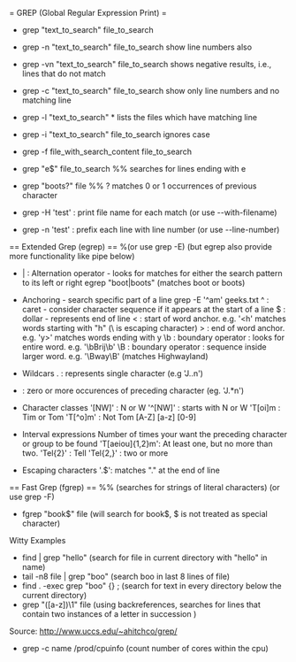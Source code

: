 = GREP (Global Regular Expression Print) =

* grep "text_to_search" file_to_search

* grep -n "text_to_search" file_to_search
show line numbers also

* grep -vn "text_to_search" file_to_search
shows negative results, i.e., lines that do not match

* grep -c "text_to_search" file_to_search
show only line numbers and no matching line

* grep -l "text_to_search" *
lists the files which have matching line

* grep -i "text_to_search" file_to_search
ignores case


* grep -f file_with_search_content file_to_search
* grep "e$" file_to_search
%% searches for lines ending with e
* grep "boots?" file
%% ? matches 0 or 1 occurrences of previous character
* grep -H 'test' : print file name for each match (or use --with-filename)
* grep -n 'test' : prefix each line with line number (or use --line-number)

== Extended Grep (egrep) ==
%(or use grep -E) (but egrep also provide more functionality like pipe below)

* | : Alternation operator - looks for matches for either the search pattern to its left or right
egrep "boot|boots" (matches boot or boots)


* Anchoring - search specific part of a line
grep -E '^am' geeks.txt
^ : caret - consider character sequence if it appears at the start of a line
$ : dollar - represents end of line
\< : start of word anchor.  e.g. '\<h' matches words starting with "h" (\ is escaping character)
\> : end of word anchor. e.g. 'y\>' matches words ending with y
\b : boundary operator : looks for entire word. e.g. '\bBrij\b'
\B : boundary operator : sequence inside larger word. e.g. '\Bway\B' (matches Highwayland)

* Wildcars
. : represents single character (e.g 'J..n')
* : zero or more occurences of preceding character (eg. 'J.*n')

* Character classes
'[NW]' : N or W
'^[NW]' : starts with N or W
'T[oi]m : Tim or Tom
'T[^o]m' : Not Tom
[A-Z]
[a-z]
[0-9]


* Interval expressions
Number of times your want the preceding character or group to be found
'T[aeiou]{1,2}m': At least one, but no more than two.
'Tel{2}' : Tell
'Tel{2,}' : two or more

* Escaping characters
'\.$': matches "." at the end of line


== Fast Grep (fgrep) ==
%% (searches for strings of literal characters) (or use grep -F)
* fgrep "book$" file (will search for book$, $ is not treated as special character)

Witty Examples
* find | grep "hello" (search for file in current directory with "hello" in name)
* tail -n8 file | grep "boo" (search boo in last 8 lines of file)
* find . -exec grep "boo" {} \; (search for text in every directory below the current directory)
* grep "\([a-z]\)\1" file (using backreferences, searches for lines that contain two instances of a letter in succession )

Source: http://www.uccs.edu/~ahitchco/grep/

* grep -c name /prod/cpuinfo
(count number of cores within the cpu)
